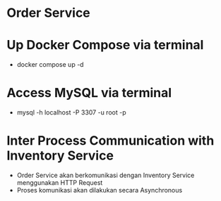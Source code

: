 # Order Service

# Up Docker Compose via terminal
- docker compose up -d

# Access MySQL via terminal
- mysql -h localhost -P 3307 -u root -p

# Inter Process Communication with Inventory Service
- Order Service akan berkomunikasi dengan Inventory Service menggunakan HTTP Request
- Proses komunikasi akan dilakukan secara Asynchronous